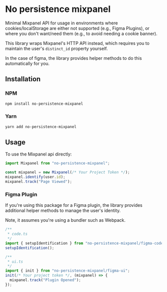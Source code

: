 # No persistence mixpanel

Minimal Mixpanel API for usage in environments where cookies/localStorage are either not supported (e.g., Figma Plugins), or where you don't want/need them (e.g., to avoid needing a cookie banner).

This library wraps Mixpanel's HTTP API instead, which requires you to maintain the user's `distinct_id` property yourself.

In the case of figma, the library provides helper methods to do this automatically for you.

## Installation

### NPM

```bash
npm install no-persistence-mixpanel
```

### Yarn

```bash
yarn add no-persistence-mixpanel
```

## Usage

To use the Mixpanel api directly:

```ts
import Mixpanel from "no-persistence-mixpanel";

const mixpanel = new Mixpanel(/* Your Project Token */);
mixpanel.identify(user.id);
mixpanel.track("Page Viewed");
```

### Figma Plugin

If you're using this package for a Figma plugin, the library provides additional helper methods to manage the user's identity.

Note, it assumes you're using a bundler such as Webpack.

```ts
/**
 * code.ts
 */
import { setupIdentification } from "no-persistence-mixpanel/figma-code";
setupIdentification();

/**
 * ui.ts
 */
import { init } from "no-persistence-mixpanel/figma-ui";
init(/* Your project token */, (mixpanel) => {
  mixpanel.track("Plugin Opened");
});
```
